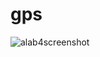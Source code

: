 # gps
![alab4screenshot](https://github.com/oejames/gps/assets/136142014/afb3b311-0a03-469b-8f62-d0028490a013)
